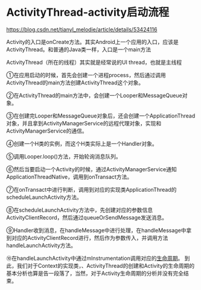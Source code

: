 # ActivityThread-activity启动流程

https://blog.csdn.net/tianyl_melodie/article/details/53424116

Activity的入口是onCreate方法。其实Android上一个应用的入口，应该是ActivityThread。和普通的Java类一样，入口是一个main方法

ActivityThread（所在的线程）其实就是经常说的UI thread，也就是主线程

①在应用启动的时候，首先会创建一个进程process，然后通过调用ActivityThread的main方法创建ActivityThread这个对象。

②在ActivityThread的main方法中，会创建一个Looper和MessageQueue对象。

③在创建完Looper和MessageQueue对象后，还会创建一个ApplicationThread对象，并且拿到ActivityManagerService的远程代理对象，实现和ActivityManagerService的通信。

④创建一个H类的实例，而这个H类实际上是一个Handler对象。

⑤调用Looper.loop()方法，开始轮询消息队列。

⑥然后当要启动一个Activity的时候，通过ActivityManagerService通知ApplicationThreadNative，调用到onTransact方法。

⑦在onTransact中进行判断，调用到对应的实现类ApplicationThread的scheduleLaunchActivity方法。

⑧在scheduleLaunchActivity方法中，先创建对应的参数信息ActivityClientRecord，然后通过queueOrSendMessage发送消息。

⑨Handler收到消息，在handleMessage中进行处理，在handleMessage中拿到对应的ActivityClientRecord进行，然后作为参数传入，并调用方法handleLaunchActivity方法。

⑩在handleLaunchActivity中通过mInstrumentation调用对应的[生命周期](https://so.csdn.net/so/search?q=生命周期&spm=1001.2101.3001.7020)。 到此，我们对于Context的实现类，、ActivityThread的创建和Activity的生命周期的基本分析也算是告一段落了，当然，对于Activity生命周期的分析并没有完全结束。